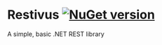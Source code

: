 # Restivus [![NuGet version](https://badge.fury.io/nu/restivus.svg)](https://badge.fury.io/nu/restivus)

A simple, basic .NET REST library
